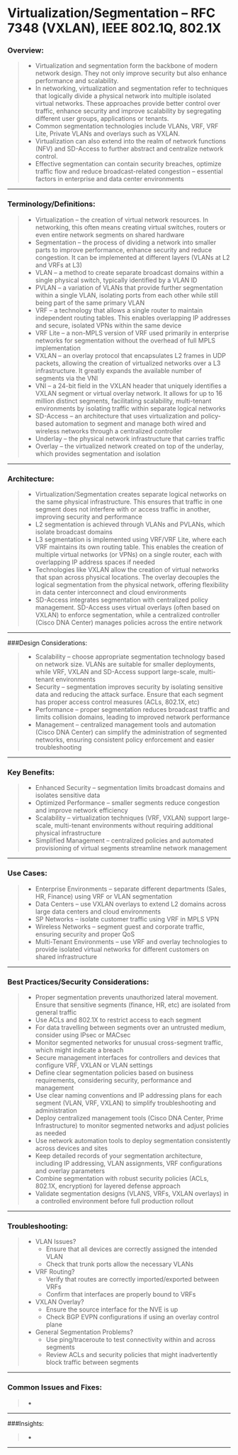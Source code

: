# Virtualization/Segmentation – RFC 7348 (VXLAN), IEEE 802.1Q, 802.1X

### Overview:
> * Virtualization and segmentation form the backbone of modern network design. They not only improve security but also enhance performance and scalability.
> * In networking, virtualization and segmentation refer to techniques that logically divide a physical network into multiple isolated virtual networks. These approaches provide better control over traffic, enhance security and improve scalability by segregating different user groups, applications or tenants.
> * Common segmentation technologies include VLANs, VRF, VRF Lite, Private VLANs and overlays such as VXLAN.
> * Virtualization can also extend into the realm of network functions (NFV) and SD-Access to further abstract and centralize network control.
> * Effective segmentation can contain security breaches, optimize traffic flow and reduce broadcast-related congestion – essential factors in enterprise and data center environments
---
### Terminology/Definitions:
> * Virtualization – the creation of virtual network resources. In networking, this often means creating virtual switches, routers or even entire network segments on shared hardware
> * Segmentation – the process of dividing a network into smaller parts to improve performance, enhance security and reduce congestion. It can be implemented at different layers (VLANs at L2 and VRFs at L3)
> * VLAN – a method to create separate broadcast domains within a single physical switch, typically identified by a VLAN ID
> * PVLAN – a variation of VLANs that provide further segmentation within a single VLAN, isolating ports from each other while still being part of the same primary VLAN
> * VRF – a technology that allows a single router to maintain independent routing tables. This enables overlapping IP addresses and secure, isolated VPNs within the same device
> * VRF Lite – a non-MPLS version of VRF used primarily in enterprise networks for segmentation without the overhead of full MPLS implementation
> * VXLAN – an overlay protocol that encapsulates L2 frames in UDP packets, allowing the creation of virtualized networks over a L3 infrastructure. It greatly expands the available number of segments via the VNI
> * VNI – a 24-bit field in the VXLAN header that uniquely identifies a VXLAN segment or virtual overlay network. It allows for up to 16 million distinct segments, facilitating scalability, multi-tenant environments by isolating traffic within separate logical networks
> * SD-Access – an architecture that uses virtualization and policy-based automation to segment and manage both wired and wireless networks through a centralized controller
> * Underlay – the physical network infrastructure that carries traffic
> * Overlay – the virtualized network created on top of the underlay, which provides segmentation and isolation
---
### Architecture:
> * Virtualization/Segmentation creates separate logical networks on the same physical infrastructure. This ensures that traffic in one segment does not interfere with or access traffic in another, improving security and performance
> * L2 segmentation is achieved through VLANs and PVLANs, which isolate broadcast domains
> * L3 segmentation is implemented using VRF/VRF Lite, where each VRF maintains its own routing table. This enables the creation of multiple virtual networks (or VPNs) on a single router, each with overlapping IP address spaces if needed
> * Technologies like VXLAN allow the creation of virtual networks that span across physical locations. The overlay decouples the logical segmentation from the physical network, offering flexibility in data center interconnect and cloud environments
> * SD-Access integrates segmentation with centralized policy management. SD-Access uses virtual overlays (often based on VXLAN) to enforce segmentation, while a centralized controller (Cisco DNA Center) manages policies across the entire network
---
###Design Considerations:
> * Scalability – choose appropriate segmentation technology based on network size. VLANs are suitable for smaller deployments, while VRF, VXLAN and SD-Access support large-scale, multi-tenant environments
> * Security – segmentation improves security by isolating sensitive data and reducing the attack surface. Ensure that each segment has proper access control measures (ACLs, 802.1X, etc)
> * Performance – proper segmentation reduces broadcast traffic and limits collision domains, leading to improved network performance
> * Management – centralized management tools and automation (Cisco DNA Center) can simplify the administration of segmented networks, ensuring consistent policy enforcement and easier troubleshooting
---
### Key Benefits:
> * Enhanced Security – segmentation limits broadcast domains and isolates sensitive data
> * Optimized Performance – smaller segments reduce congestion and improve network efficiency
> * Scalability – virtualization techniques (VRF, VXLAN) support large-scale, multi-tenant environments without requiring additional physical infrastructure
> * Simplified Management – centralized policies and automated provisioning of virtual segments streamline network management
---
### Use Cases:
> * Enterprise Environments – separate different departments (Sales, HR, Finance) using VRF or VLAN segmentation
> * Data Centers – use VXLAN overlays to extend L2 domains across large data centers and cloud environments
> * SP Networks – isolate customer traffic using VRF in MPLS VPN
> * Wireless Networks – segment guest and corporate traffic, ensuring security and proper QoS
> * Multi-Tenant Environments – use VRF and overlay technologies to provide isolated virtual networks for different customers on shared infrastructure
---
### Best Practices/Security Considerations:
> * Proper segmentation prevents unauthorized lateral movement. Ensure that sensitive segments (finance, HR, etc) are isolated from general traffic
> * Use ACLs and 802.1X to restrict access to each segment
> * For data travelling between segments over an untrusted medium, consider using IPsec or MACsec
> * Monitor segmented networks for unusual cross-segment traffic, which might indicate a breach
> * Secure management interfaces for controllers and devices that configure VRF, VXLAN or VLAN settings
> * Define clear segmentation policies based on business requirements, considering security, performance and management
> * Use clear naming conventions and IP addressing plans for each segment (VLAN, VRF, VXLAN) to simplify troubleshooting and administration
> * Deploy centralized management tools (Cisco DNA Center, Prime Infrastructure) to monitor segmented networks and adjust policies as needed
> * Use network automation tools to deploy segmentation consistently across devices and sites
> * Keep detailed records of your segmentation architecture, including IP addressing, VLAN assignments, VRF configurations and overlay parameters
> * Combine segmentation with robust security policies (ACLs, 802.1X, encryption) for layered defense approach
> * Validate segmentation designs (VLANS, VRFs, VXLAN overlays) in a controlled environment before full production rollout
---
### Troubleshooting:
> * VLAN Issues?
>   * Ensure that all devices are correctly assigned the intended VLAN
>   * Check that trunk ports allow the necessary VLANs
> * VRF Routing?
>   * Verify that routes are correctly imported/exported between VRFs
>   * Confirm that interfaces are properly bound to VRFs
> * VXLAN Overlay?
>   * Ensure the source interface for the NVE is up
>   * Check BGP EVPN configurations if using an overlay control plane
> * General Segmentation Problems?
>   * Use ping/traceroute to test connectivity within and across segments
>   * Review ACLs and security policies that might inadvertently block traffic between segments
---
### Common Issues and Fixes:
> * 
---
###Insights:
> *
---
